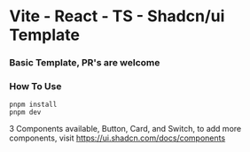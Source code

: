 # Vite - React - TS - Shadcn/ui Template

### Basic Template, PR's are welcome

### How To Use
```
pnpm install
pnpm dev
```

3 Components available, Button, Card, and Switch, to add more components, visit https://ui.shadcn.com/docs/components